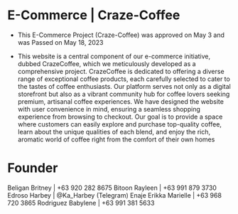 # E-Commerce | Craze-Coffee
- This E-Commerce Project (Craze-Coffee) was approved on May 3 and was Passed on May 18, 2023
  
- This website is a central component of our e-commerce initiative, dubbed CrazeCoffee, which we meticulously developed as a comprehensive project. CrazeCoffee is dedicated to offering a diverse range of exceptional coffee products, each carefully selected to cater to the tastes of coffee enthusiasts. Our platform serves not only as a digital storefront but also as a vibrant community hub for coffee lovers seeking premium, artisanal coffee experiences. We have designed the website with user convenience in mind, ensuring a seamless shopping experience from browsing to checkout. Our goal is to provide a space where customers can easily explore and purchase top-quality coffee, learn about the unique qualities of each blend, and enjoy the rich, aromatic world of coffee right from the comfort of their own homes


# Founder
Beligan Britney | +63 920 282 8675
Bitoon Rayleen | +63 991 879 3730
Edroso Harbey | @Ka_Harbey (Telegram)
Enaje Erikka Marielle | +63 968 720 3865
Rodriguez Babylene | +63 991 381 5633
